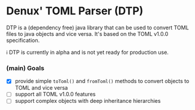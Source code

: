 # Denux' TOML Parser (DTP)

DTP is a (dependency free) java library that can be used to convert TOML files to java objects and vice versa. It's based on the 
TOML v1.0.0 specification.

:information_source: DTP is currently in alpha and is not yet ready for production use.

### (main) Goals
- [x] provide simple `toToml()` and `fromToml()` methods to convert objects to TOML and vice versa
- [ ] support all TOML v1.0.0 features
- [ ] support complex objects with deep inheritance hierarchies
